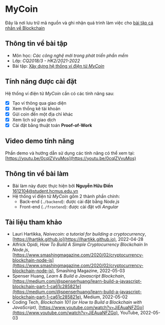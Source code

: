 # MyCoin

Đây là nơi lưu trữ mã nguồn và ghi nhận quá trình làm việc cho [bài tập cá nhân về Blockchain][exercise]

## Thông tin về bài tập
- Môn học: *Các công nghệ mới trong phát triển phần mềm*
- Lớp: *CQ2018/3 - HK2/2021-2022*
- Bài tập: [Xây dựng hệ thống ví điện tử *MyCoin*][exercise]

## Tính năng được cài đặt
Hệ thống ví điện tử *MyCoin* cần có các tính năng sau:
- [x] Tạo ví thông qua giao diện
- [x] Xem thống kê tài khoản
- [x] Gửi coin đến một địa chỉ khác
- [x] Xem lịch sử giao dịch
- [x] Cài đặt bằng thuật toán **Proof-of-Work**

## Video demo tính năng
Phần demo và hướng dẫn sử dụng các tính năng có thể xem tại: [https://youtu.be/0cqlZVvuMos](https://youtu.be/0cqlZVvuMos)

## Thông tin về bài làm
- Bài làm này được thực hiện bởi **Nguyễn Hữu Điền** [<1612104@student.hcmus.edu.vn>][email]
- Hệ thống ví điện tử *MyCoin* gồm 2 thành phần chính:
  - Back-end (`./backend`): được cài đặt bằng *Node.js*
  - Front-end (`./frontend`): được cài đặt với *Angular*

## Tài liệu tham khảo
- Lauri Hartikka, *Naivecoin: a tutorial for building a cryptocurrency*, [https://lhartikk.github.io](https://lhartikk.github.io), 2022-04-28
- Alfrick Opidi, *How To Build A Simple Cryptocurrency Blockchain In Node.js*, [https://www.smashingmagazine.com/2020/02/cryptocurrency-blockchain-node-js](https://www.smashingmagazine.com/2020/02/cryptocurrency-blockchain-node-js), Smashing Magazine, 2022-05-03
- Spenser Huang, *Learn & Build a Javascript Blockchain*, [https://medium.com/@spenserhuang/learn-build-a-javascript-blockchain-part-1-ca61c285821e](https://medium.com/@spenserhuang/learn-build-a-javascript-blockchain-part-1-ca61c285821e), Medium, 2022-05-02
- Coding Tech, *Blockchain 101 (or How to Build a Blockchain with JavaScript)*, [https://www.youtube.com/watch?v=JiEAuaNFZGo](https://www.youtube.com/watch?v=JiEAuaNFZGo), YouTube, 2022-05-03

[exercise]: https://courses.fit.hcmus.edu.vn/mod/assign/view.php?id=92265
[email]: mailto:1612104@student.hcmus.edu.vn
